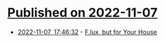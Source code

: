 # [Published on 2022-11-07](index.md)

* [2022-11-07, 17:46:32](https://news.ycombinator.com/item?id=33509282) - [F.lux, but for Your House](https://tylercipriani.com/blog/2022/10/17/whole-house-circadian-lighting-with-home-assistant/)
